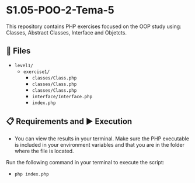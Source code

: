 # S1.05-POO-2-Tema-5

This repository contains PHP exercises focused on the OOP study using: Classes, Abstract Classes, Interface and Objetcts.

## 📁 Files

- `level1/`
  - `exercise1/`
    - `classes/Class.php`
    - `classes/Class.php`
    - `classes/Class.php`
    - `interface/Interface.php`
    - `index.php`
  
## 📋 Requirements and ▶️ Execution

- You can view the results in your terminal. Make sure the PHP executable is included in your environment variables and that you are in the folder where the file is located.

Run the following command in your terminal to execute the script:

- `php index.php`
